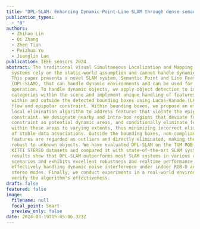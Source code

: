 ```yaml
---
title: "DPL-SLAM: Enhancing Dynamic Point-Line SLAM through dense semantic methods"
publication_types:
  - "0"
authors:
  - Zhihao Lin
  - Qi Zhang
  - Zhen Tian
  - Peizhuo Yu
  - Jianglin Lan
publication: IEEE sensors 2024
abstract: The traditional visual Simultaneous Localization and Mapping (SLAM)
  systems rely on the static-world assumption and cannot handle dynamic objects.
  This paper presents a novel SLAM system, Semantic Point and Line Features SLAM
  (DPL-SLAM), that can handle dynamic environments and can be used for real-time
  operation. To handle dynamic objects, we apply object detection to identify 80
  categories within the scene and implement unique handling of features both
  within and outside the detected bounding boxes using Lucas-Kanade (LK) optical
  flow and epipolar constraint. Within bounding boxes, we propose an efficient
  local elimination algorithm to address features that violate the epipolar
  constraint. We designate nearby and intra-box regions that deviate from the
  constraint as potential dynamic areas, and conditionally eliminate features
  within these areas to varying extents, thus minimizing incorrect elimination
  of stable data associations. Outside the bounding boxes, non-compliant
  features are regarded as outliers and directly eliminated, making the system
  robust to unknown objects. We have evaluated DPL-SLAM on the TUM RGB-D and
  KITTI STEREO datasets and compared it with state-of-the-art SLAM systems. The
  results show that DPL-SLAM outperforms most SLAM systems in various dynamic
  scenarios and exhibits excellent robustness and realtime performance, thus
  effectively handling dynamic noise interference under indoor RGB-D and outdoor
  stereo modes. Finally, we conduct experiments in a real-world environment to
  verify the algorithm's effectiveness.
draft: false
featured: false
image:
  filename: null
  focal_point: Smart
  preview_only: false
date: 2024-03-19T15:05:06.323Z
---
```

